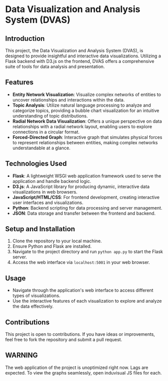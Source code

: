 # Data Visualization and Analysis System (DVAS)

## Introduction
This project, the Data Visualization and Analysis System (DVAS), is designed to provide insightful and interactive data visualizations. Utilizing a Flask backend with D3.js on the frontend, DVAS offers a comprehensive suite of tools for data analysis and presentation.

## Features
- **Entity Network Visualization**: Visualize complex networks of entities to uncover relationships and interactions within the data.
- **Topic Analysis**: Utilize natural language processing to analyze and categorize topics, providing a bubble chart visualization for an intuitive understanding of topic distributions.
- **Radial Network Data Visualization**: Offers a unique perspective on data relationships with a radial network layout, enabling users to explore connections in a circular format.
- **Forced-Directed Graph**: Interactive graph that simulates physical forces to represent relationships between entities, making complex networks understandable at a glance.

## Technologies Used
- **Flask**: A lightweight WSGI web application framework used to serve the application and handle backend logic.
- **D3.js**: A JavaScript library for producing dynamic, interactive data visualizations in web browsers.
- **JavaScript/HTML/CSS**: For frontend development, creating interactive user interfaces and visualizations.
- **Python**: Backend scripting for data processing and server management.
- **JSON**: Data storage and transfer between the frontend and backend.

## Setup and Installation
1. Clone the repository to your local machine.
2. Ensure Python and Flask are installed.
3. Navigate to the project directory and run `python app.py` to start the Flask server.
4. Access the web interface via `localhost:5001` in your web browser.

## Usage
- Navigate through the application's web interface to access different types of visualizations.
- Use the interactive features of each visualization to explore and analyze the data effectively.

## Contributions
This project is open to contributions. If you have ideas or improvements, feel free to fork the repository and submit a pull request.

## WARNING
The web application of the project is unoptimized right now. Lags are expected. To view the graphs seamlessly, open induvisual JS files for each. 
